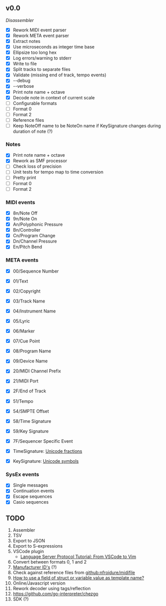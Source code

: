 ## v0.0

*Disassembler*

- [x] Rework MIDI event parser
- [x] Rework META event parser
- [x] Extract notes
- [x] Use microseconds as integer time base
- [x] Ellipsize too long hex
- [x] Log errors/warning to stderr
- [x] Write to file
- [x] Split tracks to separate files
- [x] Validate (missing end of track, tempo events)
- [x] --debug
- [x] --verbose
- [x] Print note name + octave
- [x] Decode note in context of current scale
- [ ] Configurable formats
- [ ] Format 0
- [ ] Format 2
- [ ] Reference files
- [ ] Keep NoteOff name to be NoteOn name if KeySignature changes during duration of note (?)

### Notes 

- [x] Print note name + octave
- [x] Rework as SMF processor
- [ ] Check loss of precision
- [ ] Unit tests for tempo map to time conversion
- [ ] Pretty print
- [ ] Format 0
- [ ] Format 2

### MIDI events

- [x] 8n/Note Off
- [x] 9n/Note On
- [x] An/Polyphonic Pressure
- [x] Bn/Controller
- [x] Cn/Program Change
- [x] Dn/Channel Pressure
- [x] En/Pitch Bend

### META events

- [x] 00/Sequence Number
- [x] 01/Text
- [x] 02/Copyright
- [x] 03/Track Name
- [x] 04/Instrument Name
- [x] 05/Lyric
- [x] 06/Marker
- [x] 07/Cue Point
- [x] 08/Program Name
- [x] 09/Device Name
- [x] 20/MIDI Channel Prefix
- [x] 21/MIDI Port
- [x] 2F/End of Track
- [x] 51/Tempo
- [x] 54/SMPTE Offset
- [x] 58/Time Signature
- [x] 59/Key Signature
- [x] 7F/Sequencer Specific Event

- [x] TimeSignature: [Unicode fractions](http://unicodefractions.com)
- [x] KeySignature:  [Unicode symbols](https://unicode-table.com/en/blocks/musical-symbols/)

### SysEx events

- [x] Single messages
- [x] Continuation events
- [x] Escape sequences
- [x] Casio sequences

## TODO

1.  Assembler
2.  TSV
3.  Export to JSON
4.  Export to S-expressions
5.  VSCode plugin
    -  [Language Server Protocol Tutorial: From VSCode to Vim](https://www.toptal.com/javascript/language-server-protocol-tutorial)
6.  Convert between formats 0, 1 and 2
7.  [Manufacturer ID's](https://www.midi.org/specifications-old/category/reference-tables) (?)
8.  Check against reference files from [github:nfroidure/midifile](https://github.com/nfroidure/midifile)
9.  [How to use a field of struct or variable value as template name?](https://stackoverflow.com/questions/28830543/how-to-use-a-field-of-struct-or-variable-value-as-template-name)
10. Online/Javascript version
11. Rework decoder using tags/reflection
12. https://github.com/go-interpreter/chezgo
13. SDK (?)

